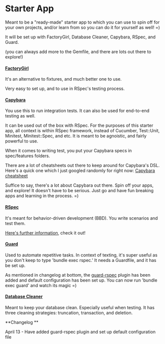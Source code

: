 # Starter App

Meant to be a "ready-made" starter app to which you can use to spin off for your own projects, and/or learn from so you can do it for yourself as well! =)

It will be set up with FactoryGirl, Database Cleaner, Capybara, RSpec, and Guard. 

(you can always add more to the Gemfile, and there are lots out there to explore!)


#### [FactoryGirl](https://github.com/thoughtbot/factory_girl_rails) 

It's an alternative to fixtures, and much better one to use. 

Very easy to set up, and to use in RSpec's testing process. 


#### [Capybara](https://github.com/teamcapybara/capybara) 


You use this to run integration tests. It can also be used for end-to-end testing as well. 

It can be used out of the box with RSpec. For the purposes of this starter app, all context is within RSpec framework, instead of Cucumber, Test::Unit, Minitest, Minitest::Spec, and etc. It is meant to be agnoistic, and fairly powerful to use. 

When it comes to writing test, you put your Capybara specs in spec/features folders. 

There are a lot of cheatsheets out there to keep around for Capybara's DSL. Here's a quick one which I just googled randomly for right now: [Capybara cheatsheet](http://www.railscook.com/recipes/capybara-cheat-sheet/) 

Suffice to say, there's a lot about Capybara out there. Spin off your apps, and explore! It doesn't have to be serious. Just go and have fun breaking apps and learning in the process. =) 

#### [RSpec](https://github.com/rspec/rspec-rails) 

It's meant for behavior-driven development (BBD). You write scenarios and test them. 

[Here's further information](rspec.info), check it out!


#### [Guard](https://github.com/guard/guard) 

Used to automate repetitive tasks. In context of texting, it's super useful as you don't keep to type 'bundle exec rspec.' It needs a Guardfile, and it has be set up. 

As mentioned in changelog at bottom, the [guard-rspec](https://github.com/guard/guard/wiki/Guard-Plugins#popular--featured--well-supported) plugin has been added and default configuration has been set up. You can now run 'bundle exec guard' and watch its magic =) 


#### [Database Cleaner](https://github.com/DatabaseCleaner/database_cleaner) 

Meant to keep your database clean. Especially useful when testing. It has three cleaning strategies: truncation, transaction, and deletion.


**Changelog **

April 13 - Have added guard-rspec plugin and set up default configuration file